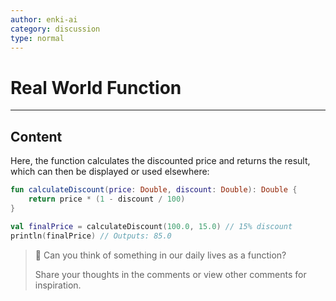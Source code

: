 ```yaml
---
author: enki-ai
category: discussion
type: normal
---
```


# Real World Function

---
## Content

Here, the function calculates the discounted price and returns the result, which
can then be displayed or used elsewhere:

```kotlin
fun calculateDiscount(price: Double, discount: Double): Double {
    return price * (1 - discount / 100)
}

val finalPrice = calculateDiscount(100.0, 15.0) // 15% discount
println(finalPrice) // Outputs: 85.0
```

> 💬 Can you think of something in our daily lives as a function?
>
> Share your thoughts in the comments or view other comments for inspiration.






